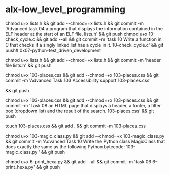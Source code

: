 # alx-low_level_programming

chmod u+x lists.h && git add --chmod=+x lists.h && git commit -m 'Advanced task 04 a program that displays the information contained in the ELF header at the start of an ELF file. lists.h' && git push
chmod u+x 10-check_cycle.c && git add --all && git commit -m 'task 10 Write a function in C that checks if a singly linked list has a cycle in it. 10-check_cycle.c' && git push# 0x07-python-test_driven_development

chmod u+x lists.h && git add --chmod=+x lists.h && git commit -m 'header file lists.h' && git push

chmod u+x 103-places.css && git add --chmod=+x 103-places.css && git commit -m 'Advanced Task 103 Accessibility support 103-places.css'

&& git push

chmod u+x 103-places.css && git add --chmod=+x 103-places.css && git commit -m 'Task 08 an HTML page that displays a header, a footer, a filter box (dropdown list) and the result of the search. 103-places.css'
&& git push

touch 103-places.css && git add . && git commit -m 103-places.css

chmod u+x 103-magic_class.py && git add --chmod=+x 103-magic_class.py && git commit -m 'Advanced Task 10 Write the Python class MagicClass that does exactly the same as the following Python bytecode: 103-magic_class.py ' && git push

chmod u+x 6-print_hexa.py && git add --all && git commit -m 'task 06 6-print_hexa.py' && git push
